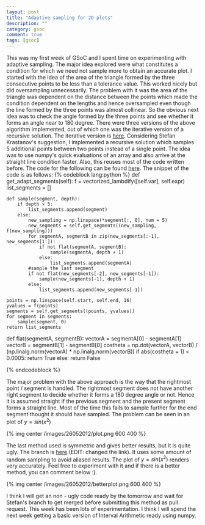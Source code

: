 ```yaml
---
layout: post
title: "Adaptive sampling for 2D plots"
description: ""
category: gsoc
comment: true
tags: [gsoc]
---
```

This was my first week of GSoC and I spent time on experimenting with adaptive sampling. The major idea explored were what constitutes a condition for which we need not sample more to obtain an accurate plot. I started with the idea of the area of the triangle formed by the three consecutive points to be 
less than a tolerance value. This worked nicely but did oversampling unnecessarily. The problem with it was the area of the triangle was dependent on the distance between the points which made the condition dependent on the lengths and hence oversampled even though the line formed by the three points was almost collinear.
So the obvious next idea was to check the angle formed by the three points and see whether it forms an angle near to 180 degree. There were three versions of the above algorithm implemented, out of which one was the iterative version of a recursive solution. The iterative version is [here](https://github.com/Krastanov/sympy/pull/5). Considering Stefan Krastanov's suggestion, I implemented a recursive solution which samples 5 additional points between two points instead of a single point. The idea was to use numpy's quick evaluations of an array and also arrive at the straight line condition faster. Also, this reuses most of the code written before. The code for the following can be found [here](https://github.com/catchmrbharath/sympy/tree/adaptnew). The snippet of the code is as follows:
{% codeblock lang:python %}
def get_adapt_segments(self):
    f = vectorized_lambdify([self.var], self.expr)
    list_segments = []

    def sample(segment, depth):
        if depth > 5:
            list_segments.append(segment)
        else:
            new_sampling = np.linspace(*segment[:, 0], num = 5)
            new_segments = self.get_segments((new_sampling, f(new_sampling)))
            for segmentA, segmentB in zip(new_segments[:-1], new_segments[1:]):
                if not flat(segmentA, segmentB):
                    sample(segmentA, depth + 1)
                else:
                    list_segments.append(segmentA)
            #sample the last segment
            if not flat(new_segments[-2], new_segments[-1]):
                sample(new_segments[-1], depth + 1)
            else:
                list_segments.append(new_segments[-1])

    points = np.linspace(self.start, self.end, 16)
    yvalues = f(points)
    segments = self.get_segments((points, yvalues))
    for segment in segments:
        sample(segment, 0)
    return list_segments


def flat(segmentA, segmentB):
    vectorA = segmentA[0] - segmentA[1]
    vectorB = segmentB[1] - segmentB[0]
    costheta = np.dot(vectorA, vectorB) / (np.linalg.norm(vectorA) * np.linalg.norm(vectorB))
    if abs(costheta + 1) < 0.0005:
        return True
    else:
        return False

{% endcodeblock %}

The major problem with the above approach is the way that the rightmost point / segment is handled. The rightmost segment does not have another right segment to decide whether it forms a 180 degree angle or not. Hence it is assumed straight if the previous segment and the present segment forms a straight line. Most of the time this fails to sample further for the end segment thought it should have sampled. The problem can be seen in an plot of <span> $y = sin(x^{2})$ </span>

{% img center /images/26052012/plot.png 600 400 %}

The last method used is symmetric and gives better results, but it is quite ugly. The branch is [here](https://github.com/catchmrbharath/sympy/tree/complexplot).(EDIT: changed the link). It uses some amount of random sampling to avoid aliased results. The plot of <span> $y = sin(x^{2})$ </span> renders very accurately. Feel free to experiment with it and if there is a better method, you can comment below :).

{% img center /images/26052012/betterplot.png 600 400 %}

I think I will get an non - ugly code ready by the tomorrow and wait for Stefan's branch to get merged before submitting this method as pull request. This week has been lots of experimentation. I think I will spend the next week getting a basic version of Interval Arithmetic ready using numpy.

